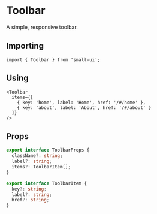 # Toolbar
A simple, responsive toolbar.

## Importing
```tsx
import { Toolbar } from 'small-ui';
```

## Using

```
<Toolbar
  items={[
    { key: 'home', label: 'Home', href: '/#/home' },
    { key: 'about', label: 'About', href: '/#/about' }
  ]}
/>
```

## Props
```typescript
export interface ToolbarProps {
  className?: string;
  label?: string;
  items?: ToolbarItem[];
}

export interface ToolbarItem {
  key?: string;
  label?: string;
  href?: string;
}
```
